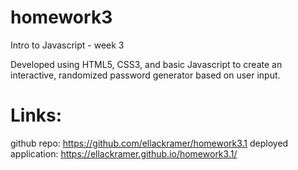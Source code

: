 # homework3
Intro to Javascript - week 3

Developed using HTML5, CSS3, and basic Javascript to create an interactive, randomized password generator based on user input.

# Links:
github repo: https://github.com/ellackramer/homework3.1 deployed application: https://ellackramer.github.io/homework3.1/
